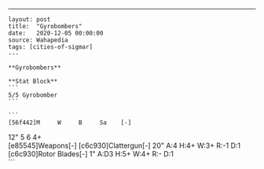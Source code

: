 ---
    layout: post
    title:  "Gyrobombers"
    date:   2020-12-05 00:00:00
    source: Wahapedia
    tags: [cities-of-sigmar]
    ---
    
    **Gyrobombers**
    
    **Stat Block**
    ```
    5/5 Gyrobomber
    ```
    
    ```
    [56f442]M     W     B     Sa    [-]
12"   5     6     4+    
[e85545]Weapons[-]
[c6c930]Clattergun[-]
20"    A:4    H:4+   W:3+   R:-1   D:1   
[c6c930]Rotor Blades[-]
1"     A:D3   H:5+   W:4+   R:-    D:1   
    ```
    
    
    